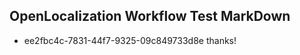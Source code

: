 ## OpenLocalization Workflow Test MarkDown
* ee2fbc4c-7831-44f7-9325-09c849733d8e 
thanks!<!--HONumber=Mar16_HO4-->
